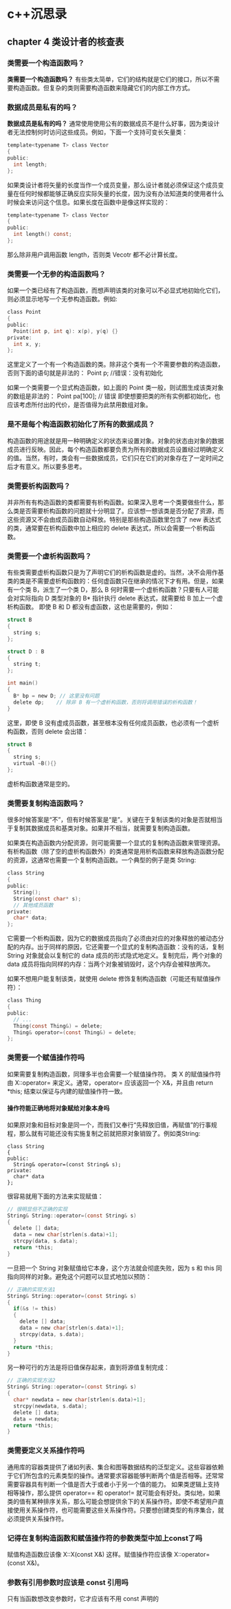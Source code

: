 # c++沉思录
## chapter 4 类设计者的核查表
### 类需要一个构造函数吗？
**类需要一个构造函数吗？** 有些类太简单，它们的结构就是它们的接口，所以不需要构造函数。但复杂的类则需要构造函数来隐藏它们的内部工作方式。
### 数据成员是私有的吗？
**数据成员是私有的吗？** 通常使用使用公有的数据成员不是什么好事，因为类设计者无法控制何时访问这些成员。例如，下面一个支持可变长矢量类：
```c
template<typename T> class Vector
{
public: 
  int length;
};
```
如果类设计者将矢量的长度当作一个成员变量，那么设计者就必须保证这个成员变量在任何时候都能够正确反应实际矢量的长度，因为没有办法知道类的使用者什么时候会来访问这个信息。如果长度在函数中是像这样实现的：
```c
template<typename T> class Vector
{
public: 
  int length() const;
};
```
那么除非用户调用函数 length，否则类 Vecotr 都不必计算长度。

### 类需要一个无参的构造函数吗？
如果一个类已经有了构造函数，而想声明该类的对象可以不必显式地初始化它们，则必须显示地写一个无参构造函数。例如:
```c
class Point
{
public:
  Point(int p, int q): x(p), y(q) {}
private:
  int x, y;
};
```
这里定义了一个有一个构造函数的类。除非这个类有一个不需要参数的构造函数，否则下面的语句就是非法的：
Point p;  //错误：没有初始化

如果一个类需要一个显式构造函数，如上面的 Point 类一般，则试图生成该类对象的数组是非法的：
Point pa[100]; // 错误
即使想要把类的所有实例都初始化，也应该考虑所付出的代价，是否值得为此禁用数组对象。

### 是不是每个构造函数初始化了所有的数据成员？
构造函数的用途就是用一种明确定义的状态来设置对象。对象的状态由对象的数据成员进行反映。因此，每个构造函数都要负责为所有的数据成员设置经过明确定义的值。当然，有时，类会有一些数据成员，它们只在它们的对象存在了一定时间之后才有意义。所以要多思考。

### 类需要析构函数吗？
并非所有有构造函数的类都需要有析构函数。如果深入思考一个类要做些什么，那么类是否需要析构函数的问题就十分明显了。应该想一想该类是否分配了资源，而这些资源又不会由成员函数自动释放。特别是那些构造函数里包含了 new 表达式的类，通常要在析构函数中加上相应的 delete 表达式，所以会需要一个析构函数。

### 类需要一个虚析构函数吗？
有些类需要虚析构函数只是为了声明它们的析构函数是虚的。当然，决不会用作基类的类是不需要虚析构函数的：任何虚函数只在继承的情况下才有用。但是，如果有一个类 B，派生了一个类 D，那么 B 何时需要一个虚析构函数？只要有人可能会对实际指向 D 类型对象的 B* 指针执行 delete 表达式，就需要给 B 加上一个虚析构函数。
即使 B 和 D 都没有虚函数，这也是需要的，例如：
```c
struct B
{
  string s;
};

struct D : B
{
  string t;
};

int main()
{
  B* bp = new D; // 这里没有问题
  delete dp; 	// 除非 B 有一个虚析构函数，否则将调用错误的析构函数！
}
```
这里，即使 B 没有虚成员函数，甚至根本没有任何成员函数，也必须有一个虚析构函数，否则 delete 会出错：
```c
struct B
{
  string s;
  virtual ~B(){}
};
```
虚析构函数通常是空的。

### 类需要复制构造函数吗？
很多时候答案是“不”，但有时候答案是“是”。关键在于复制该类的对象是否就相当于复制其数据成员和基类对象。如果并不相当，就需要复制构造函数。

如果类在构造函数内分配资源，则可能需要一个显式的复制构造函数来管理资源。有析构函数（除了空的虚析构函数外）的类通常是用析构函数来释放构造函数分配的资源，这通常也需要一个复制构造函数。一个典型的例子是类 String:
```c
class String
{
public:
  String();
  String(const char* s);
  // 其他成员函数
private: 
  char* data;
};
```
它需要一个析构函数，因为它的数据成员指向了必须由对应的对象释放的被动态分配的内存。出于同样的原因，它还需要一个显式的复制构造函数：没有的话，复制 String 对象就会以复制它的 data 成员的形式隐式地定义。复制完后，两个对象的 data 成员将指向同样的内存：当两个对象被销毁时，这个内存会被释放两次。

如果不想用户能复制该类，就使用 delete 修饰复制构造函数（可能还有赋值操作符）：
```c
class Thing
{
public:
  // ...
  Thing(const Thing&) = delete;
  Thing& operator=(const Thing&) = delete;
};
```

### 类需要一个赋值操作符吗
如果需要复制构造函数，同理多半也会需要一个赋值操作符。
类 X 的赋值操作符由 X::operator= 来定义。通常，operator= 应该返回一个 X&，并且由
return *this;
结束以保证与内建的赋值操作符一致。
#### 操作符能正确地将对象赋给对象本身吗
如果原对象和目标对象是同一个，而我们又奉行“先释放旧值，再赋值”的行事规程，那么就有可能还没有实施复制之前就把原对象销毁了。例如类String:
```
class String
{
public:
  String& operator=(const String& s);
private:
  char* data
};
```
很容易就用下面的方法来实现赋值：
```c
// 很明显但不正确的实现
String& String::operator=(const String& s)
{
  delete [] data;
  data = new char[strlen(s.data)+1];
  strcpy(data, s.data);
  return *this;
}
```
一旦把一个 String 对象赋值给它本身，这个方法就会彻底失败，因为 s 和 this 同指向同样的对象。避免这个问题可以显式地加以预防：
```c
// 正确的实现方法1
String& String::operator=(const String& s)
{
  if(&s != this)
  {
    delete [] data;
    data = new char[strlen(s.data)+1];
    strcpy(data, s.data);
  }
  return *this;
}
```
另一种可行的方法是将旧值保存起来，直到将源值复制完成：
```c
// 正确的实现方法2
String& String::operator=(const String& s)
{
  char* newdata = new char[strlen(s.data)+1];
  strcpy(newdata, s.data);
  delete [] data;
  data = newdata;
  return *this;
}
```

### 类需要定义关系操作符吗
通用库的容器类提供了诸如列表、集合和图等数据结构的泛型定义。这些容器依赖于它们所包含的元素类型的操作。通常要求容器能够判断两个值是否相等。还常常需要容器具有判断一个值是否大于或者小于另一个值的能力。
如果类逻辑上支持相等操作，那么提供 operator== 和 operator!= 就可能会有好处。类似地，如果类的值有某种排序关系，那么可能会想提供余下的关系操作符。即使不希望用户直接使用关系操作符，也可能需要这些关系操作符。只要想创建类型的有序集合，就必须提供关系操作符。


### 记得在复制构造函数和赋值操作符的参数类型中加上const了吗
赋值构造函数应该像 X::X(const X&) 这样。赋值操作符应该像 X::operator=(const X&)。

### 参数有引用参数时应该是 const 引用吗
只有当函数想改变参数时，它才应该有不用 const 声明的

